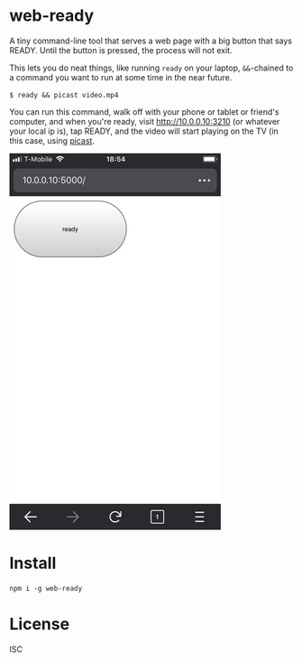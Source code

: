 # web-ready

A tiny command-line tool that serves a web page with a big button that says READY. Until the button is pressed, the process will not exit.

This lets you do neat things, like running `ready` on your laptop, `&&`-chained to a command you want to run at some time in the near future.

```
$ ready && picast video.mp4
```

You can run this command, walk off with your phone or tablet or friend's computer, and when you're ready, visit http://10.0.0.10:3210 (or whatever your local ip is), tap READY, and the video will start playing on the TV (in this case, using [picast](https://github.com/noffle/picast).

![screenshot of phone browser showing a webpage with a big button labeled READY](./screenshot.jpg)

# Install

```
npm i -g web-ready
```

# License

ISC
